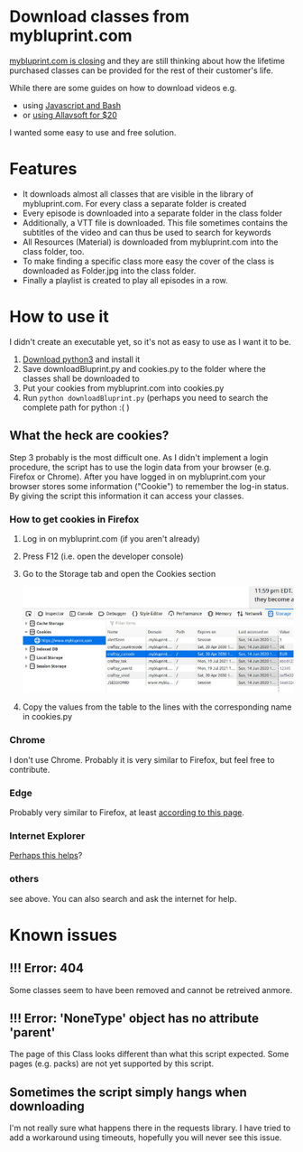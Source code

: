 # Download classes from mybluprint.com

[mybluprint.com is closing](https://www.mybluprint.com/article/letter-to-our-bluprint-customers) and they are still thinking about how the lifetime purchased classes can be provided for the rest of their customer's life.

While there are some guides on how to download videos e.g.
  - using [Javascript and Bash](https://www.reddit.com/r/craftsnark/comments/goszlc/craftsybluprint_is_closing_soon/fs57qqm/)
  - or [using Allavsoft for $20](https://sewmodernbags.com/how-to-download-video-classes-from-bluprint-or-craftsy/)

I wanted some easy to use and free solution.

# Features

  - It downloads almost all classes that are visible in the library of mybluprint.com. For every class a separate folder is created
  - Every episode is downloaded into a separate folder in the class folder
  - Additionally, a VTT file is downloaded. This file sometimes contains the subtitles of the video and can thus be used to search for keywords
  - All Resources (Material) is downloaded from mybluprint.com into the class folder, too.
  - To make finding a specific class more easy the cover of the class is downloaded as Folder.jpg into the class folder.
  - Finally a playlist is created to play all episodes in a row.

# How to use it

I didn't create an executable yet, so it's not as easy to use as I want it to be.

  1. [Download python3](https://www.python.org/downloads/) and install it
  2. Save downloadBluprint.py and cookies.py to the folder where the classes shall be downloaded to
  3. Put your cookies from mybluprint.com into cookies.py
  4. Run `python downloadBluprint.py` (perhaps you need to search the complete path for python :( )
  
## What the heck are cookies?

Step 3 probably is the most difficult one. As I didn't implement a login procedure, the script has to use the login data from your browser (e.g. Firefox or Chrome). After you have logged in on mybluprint.com your browser stores some information ("Cookie") to remember the log-in status. By giving the script this information it can access your classes.

### How to get cookies in Firefox
  1. Log in on mybluprint.com (if you aren't already)
  2. Press F12 (i.e. open the developer console)
  3. Go to the Storage tab and open the Cookies section
     
     ![Screenshot](README-Cookies-Firefox-1.jpg)
  4. Copy the values from the table to the lines with the corresponding name in cookies.py

### Chrome

I don't use Chrome. Probably it is very similar to Firefox, but feel free to contribute.

### Edge

Probably very similar to Firefox, at least [according to this page](https://answers.microsoft.com/en-us/insider/forum/insider_internet-insider_spartan/how-to-view-and-manage-cookies-in-microsoft-edge/67b3a495-554e-4f1d-995e-93d0ea6882a6).

### Internet Explorer

[Perhaps this helps](https://stackoverflow.com/questions/19941029/how-do-i-view-cookies-in-internet-explorer-11-using-developer-tools)?

### others

see above. You can also search and ask the internet for help.

# Known issues

## !!! Error: 404

Some classes seem to have been removed and cannot be retreived anmore.

## !!! Error: 'NoneType' object has no attribute 'parent'

The page of this Class looks different than what this script expected. Some pages (e.g. packs) are not yet supported by this script.

## Sometimes the script simply hangs when downloading

I'm not really sure what happens there in the requests library. I have tried to add a workaround using timeouts, hopefully you will never see this issue.


